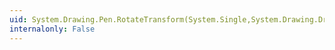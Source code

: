 ```yaml
---
uid: System.Drawing.Pen.RotateTransform(System.Single,System.Drawing.Drawing2D.MatrixOrder)
internalonly: False
---
```

